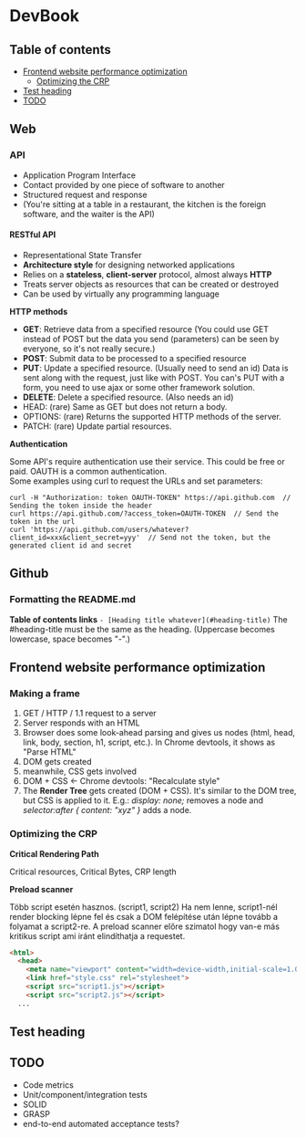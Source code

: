 # DevBook

## Table of contents

- [Frontend website performance optimization](#frontend-website-performance-optimization)
  - [Optimizing the CRP](#optimizing-the-CRP)
- [Test heading](#test-heading)
- [TODO](#todo)

## Web

### API
- Application Program Interface
- Contact provided by one piece of software to another
- Structured request and response
- (You're sitting at a table in a restaurant, the kitchen is the foreign software, and the waiter is the API)

#### RESTful API
- Representational State Transfer
- **Architecture style** for designing networked applications
- Relies on a **stateless**, **client-server** protocol, almost always **HTTP**
- Treats server objects as resources that can be created or destroyed
- Can be used by virtually any programming language

**HTTP methods**
- **GET**: Retrieve data from a specified resource (You could use GET instead of POST but the data you send (parameters) can be seen by everyone, so it's not really secure.)
- **POST**: Submit data to be processed to a specified resource
- **PUT**: Update a specified resource. (Usually need to send an id) Data is sent along with the request, just like with POST. You can's PUT with a form, you need to use ajax or some other framework solution.
- **DELETE**: Delete a specified resource. (Also needs an id)
- HEAD: (rare) Same as GET but does not return a body.
- OPTIONS: (rare) Returns the supported HTTP methods of the server.
- PATCH: (rare) Update partial resources.

**Authentication**

Some API's require authentication use their service. This could be free or paid. OAUTH is a common authentication.<br>
Some examples using curl to request the URLs and set parameters:
```
curl -H "Authorization: token OAUTH-TOKEN" https://api.github.com  // Sending the token inside the header
curl https://api.github.com/?access_token=OAUTH-TOKEN  // Send the token in the url
curl 'https://api.github.com/users/whatever?client_id=xxx&client_secret=yyy'  // Send not the token, but the generated client id and secret
```

## Github

### Formatting the README.md
**Table of contents links** `- [Heading title whatever](#heading-title)` The #heading-title must be the same as the heading. (Uppercase becomes lowercase, space becomes "-".)

## Frontend website performance optimization

### Making a frame
1.  GET / HTTP / 1.1 request to a server
2.  Server responds with an HTML
3.  Browser does some look-ahead parsing and gives us nodes (html, head, link, body, section, h1, script, etc.). In Chrome devtools, it shows as "Parse HTML"
4.  DOM gets created
5.  meanwhile, CSS gets involved
6.  DOM + CSS <- Chrome devtools: "Recalculate style"
7.  The **Render Tree** gets created (DOM + CSS). It's similar to the DOM tree, but CSS is applied to it. E.g.: _display: none;_ removes a node and _selector:after { content: "xyz" }_ adds a node.

### Optimizing the CRP

**Critical Rendering Path**

Critical resources, Critical Bytes, CRP length

**Preload scanner** 

Több script esetén hasznos. (script1, script2) Ha nem lenne, script1-nél render blocking lépne fel és csak a DOM felépítése után lépne tovább a folyamat a script2-re. A preload scanner előre szimatol hogy van-e más kritikus script ami iránt elindíthatja a requestet.
```HTML
<html>
  <head>
    <meta name="viewport" content="width=device-width,initial-scale=1.0">
    <link href="style.css" rel="stylesheet">
    <script src="script1.js"></script>
    <script src="script2.js"></script>
  ...
```

## Test heading

## TODO
- Code metrics
- Unit/component/integration tests
- SOLID
- GRASP
- end-to-end automated acceptance tests?

